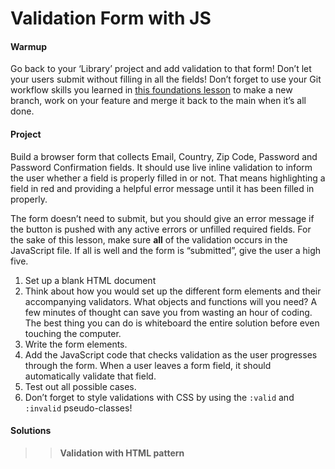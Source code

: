# Validation Form with JS
#### Warmup

Go back to your ‘Library’ project and add validation to that form! Don’t let your users submit without filling in all the fields! Don’t forget to use your Git workflow skills you learned in [this foundations lesson](https://www.theodinproject.com/lessons/foundations-revisiting-rock-paper-scissors) to make a new branch, work on your feature and merge it back to the main when it’s all done.

#### Project

Build a browser form that collects Email, Country, Zip Code, Password and Password Confirmation fields. It should use live inline validation to inform the user whether a field is properly filled in or not. That means highlighting a field in red and providing a helpful error message until it has been filled in properly.

The form doesn’t need to submit, but you should give an error message if the button is pushed with any active errors or unfilled required fields. For the sake of this lesson, make sure **all** of the validation occurs in the JavaScript file. If all is well and the form is “submitted”, give the user a high five.

1.  Set up a blank HTML document
2.  Think about how you would set up the different form elements and their accompanying validators. What objects and functions will you need? A few minutes of thought can save you from wasting an hour of coding. The best thing you can do is whiteboard the entire solution before even touching the computer.
3.  Write the form elements.
4.  Add the JavaScript code that checks validation as the user progresses through the form. When a user leaves a form field, it should automatically validate that field.
5.  Test out all possible cases.
6.  Don’t forget to style validations with CSS by using the `:valid` and `:invalid` pseudo-classes!

#### Solutions

>>  **Validation with HTML pattern**
